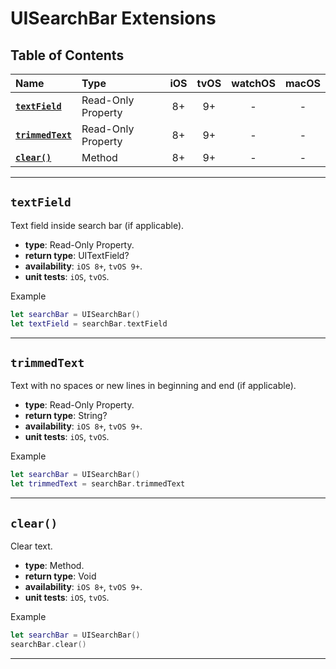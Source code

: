 # UISearchBar Extensions

## Table of Contents

| Name | Type | iOS | tvOS | watchOS | macOS |
|:--- | :--- | :---: | :---: | :---: | :---: |
| [**`textField`**](#textfield) | Read-Only Property | 8+ | 9+ | - | - |
| [**`trimmedText`**](#trimmedtext) | Read-Only Property | 8+ | 9+ | - | - |
| [**`clear()`**](#clear) | Method | 8+ | 9+ | - | - |


---


## `textField`
Text field inside search bar (if applicable).

- **type**: Read-Only Property.
- **return type**: UITextField?
- **availability**: `iOS 8+`, `tvOS 9+`.
- **unit tests**: `iOS`, `tvOS`.

Example

```swift
let searchBar = UISearchBar()
let textField = searchBar.textField
```

---

## `trimmedText`
Text with no spaces or new lines in beginning and end (if applicable).

- **type**: Read-Only Property.
- **return type**: String?
- **availability**: `iOS 8+`, `tvOS 9+`.
- **unit tests**: `iOS`, `tvOS`.

Example

```swift
let searchBar = UISearchBar()
let trimmedText = searchBar.trimmedText
```

---

## `clear()`
Clear text.

- **type**: Method.
- **return type**: Void
- **availability**: `iOS 8+`, `tvOS 9+`.
- **unit tests**: `iOS`, `tvOS`.

Example

```swift
let searchBar = UISearchBar()
searchBar.clear()
```


---
